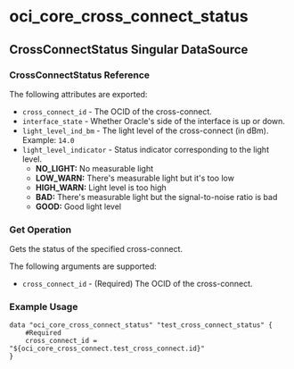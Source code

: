 # oci_core_cross_connect_status

## CrossConnectStatus Singular DataSource

### CrossConnectStatus Reference

The following attributes are exported:

* `cross_connect_id` - The OCID of the cross-connect.
* `interface_state` - Whether Oracle's side of the interface is up or down.
* `light_level_ind_bm` - The light level of the cross-connect (in dBm).  Example: `14.0` 
* `light_level_indicator` - Status indicator corresponding to the light level.
	* **NO_LIGHT:** No measurable light
	* **LOW_WARN:** There's measurable light but it's too low
	* **HIGH_WARN:** Light level is too high
	* **BAD:** There's measurable light but the signal-to-noise ratio is bad
	* **GOOD:** Good light level 



### Get Operation
Gets the status of the specified cross-connect.


The following arguments are supported:

* `cross_connect_id` - (Required) The OCID of the cross-connect.


### Example Usage

```hcl
data "oci_core_cross_connect_status" "test_cross_connect_status" {
	#Required
	cross_connect_id = "${oci_core_cross_connect.test_cross_connect.id}"
}
```
